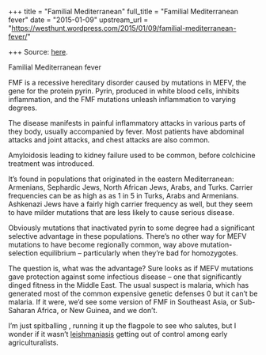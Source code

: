 +++
title = "Familial Mediterranean"
full_title = "Familial Mediterranean fever"
date = "2015-01-09"
upstream_url = "https://westhunt.wordpress.com/2015/01/09/familial-mediterranean-fever/"

+++
Source: [here](https://westhunt.wordpress.com/2015/01/09/familial-mediterranean-fever/).

Familial Mediterranean fever

FMF is a recessive hereditary disorder caused by mutations in MEFV, the
gene for the protein pyrin. Pyrin, produced in white blood cells,
inhibits inflammation, and the FMF mutations unleash inflammation to
varying degrees.

The disease manifests in painful inflammatory attacks in various parts
of they body, usually accompanied by fever. Most patients have
abdominal attacks and joint attacks, and chest attacks are also common.

Amyloidosis leading to kidney failure used to be common, before
colchicine treatment was introduced.

It’s found in populations that originated in the eastern Mediterranean:
Armenians, Sephardic Jews, North African Jews, Arabs, and Turks.
Carrier frequencies can be as high as as 1 in 5 in Turks, Arabs and
Armenians. Ashkenazi Jews have a fairly high carrier frequency as well,
but they seem to have milder mutations that are less likely to cause
serious disease.

Obviously mutations that inactivated pyrin to some degree had a
significant selective advantage in these populations. There’s no other
way for MEFV mutations to have become regionally common, way above
mutation-selection equilibrium – particularly when they’re bad for
homozygotes.

The question is, what was the advantage? Sure looks as if MEFV
mutations gave protection against some infectious disease – one that
significantly dinged fitness in the Middle East. The usual suspect is
malaria, which has generated most of the common expensive genetic
defenses 0 but it can’t be malaria. If it were, we’d see some version
of FMF in Southeast Asia, or Sub-Saharan Africa, or New Guinea, and we
don’t.

I’m just spitballing , running it up the flagpole to see who salutes,
but I wonder if it wasn’t
[leishmaniasis](http://en.wikipedia.org/wiki/Leishmaniasis#Epidemiology)
getting out of control among early agriculturalists.



